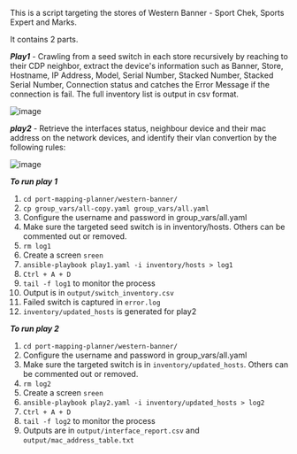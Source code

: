This is a script targeting the stores of Western Banner - Sport Chek, Sports Expert and Marks.

It contains 2 parts.

***Play1*** - Crawling from a seed switch in each store recursively by reaching to their CDP neighbor, extract the device's information such as Banner, Store, Hostname, IP Address, Model, Serial Number, Stacked Number, Stacked Serial Number, Connection status and catches the Error Message if the connection is fail. The full inventory list is output in csv format.

![image](https://github.com/jackytsuiaa/port-mapping-planner/assets/98607668/de6ddca6-d57a-4816-b39e-6c61e3374126)

***play2*** - Retrieve the interfaces status, neighbour device and their mac address on the network devices, and identify their vlan convertion by the following rules: 

![image](https://github.com/jackytsuiaa/port-mapping-planner/assets/98607668/2b45ef62-f6cb-46c8-829a-d3a100c2690b)


***To run play 1***
1. `cd port-mapping-planner/western-banner/`
2. `cp group_vars/all-copy.yaml group_vars/all.yaml`
3. Configure the username and password in group_vars/all.yaml
4. Make sure the targeted seed switch is in inventory/hosts. Others can be commented out or removed.
5. `rm log1`
6. Create a screen `sreen`
7. `ansible-playbook play1.yaml -i inventory/hosts > log1`
8. `Ctrl + A + D`
9. `tail -f log1` to monitor the process
10. Output is in `output/switch_inventory.csv`
11. Failed switch is captured in `error.log`
12. `inventory/updated_hosts` is generated for play2

***To run play 2***
1. `cd port-mapping-planner/western-banner/`
2. Configure the username and password in group_vars/all.yaml
4. Make sure the targeted switch is in `inventory/updated_hosts`. Others can be commented out or removed.
5. `rm log2`
6. Create a screen `sreen`
7. `ansible-playbook play2.yaml -i inventory/updated_hosts > log2`
8. `Ctrl + A + D`
9. `tail -f log2` to monitor the process
10. Outputs are in `output/interface_report.csv` and `output/mac_address_table.txt`


